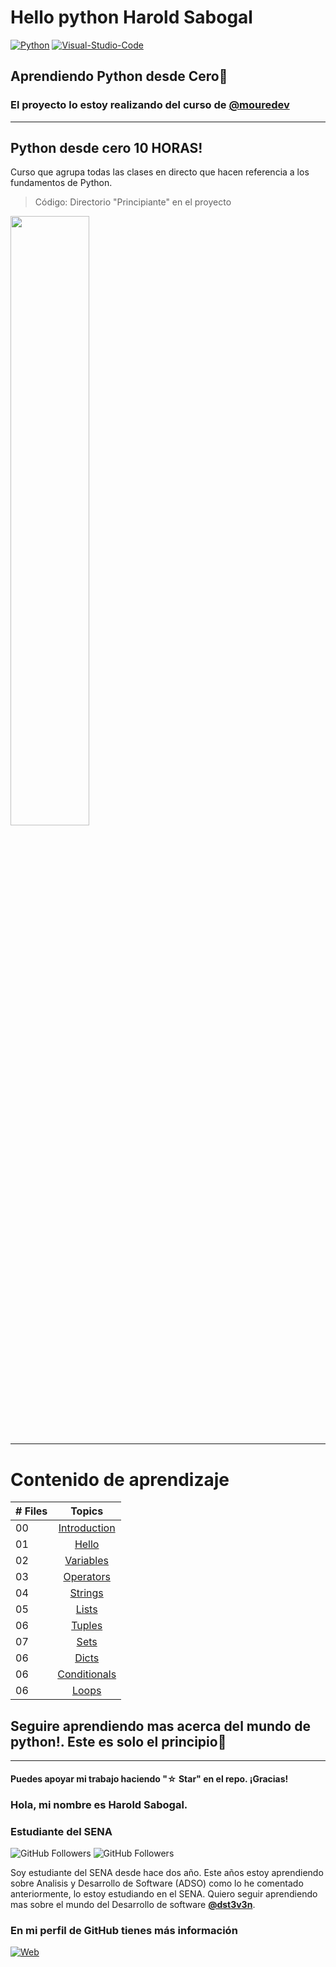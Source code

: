 # Hello python Harold Sabogal

[![Python](https://img.shields.io/badge/Python-1.11.3+-802DBF?style=for-the-badge&logo=python&logoColor=802DBF&labelColor=black)](https://www.python.org/)
[![Visual-Studio-Code](https://img.shields.io/badge/visualstudiocode-1.78+-802DBF?style=for-the-badge&logo=visual-studio-code&logoColor=802DBF&labelColor=black)](https://code.visualstudio.com/)


## Aprendiendo Python desde Cero:purple_heart:

### El proyecto lo estoy realizando del  curso de [@mouredev](https://github.com/mouredev) 
-----------

## Python desde cero 10 HORAS!

Curso que agrupa todas las clases en directo que hacen referencia a los fundamentos de Python.
> Código: Directorio "Principiante" en el proyecto

<a href="https://youtu.be/Kp4Mvapo5kc"><img src="http://i3.ytimg.com/vi/Kp4Mvapo5kc/maxresdefault.jpg" style="height: 50%; width:50%;"/></a>


----------
# Contenido de aprendizaje

|# Files | Topics                                                    |
|------|:---------------------------------------------------------:|
| 00  |  [Introduction](./README.md)|
| 01  |  [Hello](./Basic_py/00_hello.py)|
| 02  |  [Variables](./Basic_py/01_variables.py)|
| 03  |  [Operators](./Basic_py/02_operators.py)|
| 04  |  [Strings](./Basic_py/03_strings.py)|
| 05  |  [Lists](./Basic_py/04_lists.py)|
| 06  |  [Tuples](./Basic_py/05_tuples.py)|
| 07  |  [Sets](./Basic_py/06_sets.py)|
| 06  |  [Dicts](./Basic_py/07_dicts.py)|
| 06  |  [Conditionals](./Basic_py/08_conditionals.py)|
| 06  |  [Loops](./Basic_py/09_loops.py)|

## Seguire aprendiendo mas acerca del mundo de **python!**. Este es solo el principio:purple_heart:

--------
#### Puedes apoyar mi trabajo haciendo "☆ Star" en el repo. ¡Gracias!

 ### Hola, mi nombre es Harold Sabogal.
### Estudiante del SENA

![GitHub Followers](https://img.shields.io/github/followers/dst3v3n?style=social)
![GitHub Followers](https://img.shields.io/github/stars/dst3v3n?style=social)

Soy estudiante del SENA desde hace dos año. Este años estoy aprendiendo sobre Analisis y Desarrollo de Software (ADSO) como lo he comentado anteriormente, lo estoy estudiando en el SENA. Quiero seguir aprendiendo mas sobre el mundo del Desarrollo de software **[@dst3v3n](https://github.com/dst3v3n)**.

### En mi perfil de GitHub tienes más información

[![Web](https://img.shields.io/badge/Guthub-dst3v3n-802DBF?style=for-the-badge&logo=github&logoColor=802DBF&labelColor=black)](https://github.com/dst3v3n)